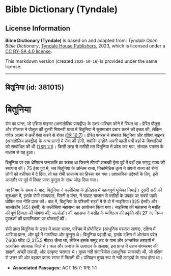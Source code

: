 # Bible Dictionary (Tyndale)

## License Information

**Bible Dictionary (Tyndale)** is based on and adapted from: _Tyndale Open Bible Dictionary_, [Tyndale House Publishers](https://tyndaleopenresources.com/), 2023, which is licensed under a [CC BY-SA 4.0 license](https://creativecommons.org/licenses/by-sa/4.0/legalcode.en).

This markdown version (created `2025-10-16`) is provided under the same license.



--------------------------------

## बितूनिया (id: 381015)

बितूनिया
========

रोम का प्रान्त, जो एशिया माइनर (अनातोलिय प्रायद्वीप) के उत्तर\-पश्चिम कोने में स्थित था। प्रेरित पौलुस और सीलास ने पौलुस की दूसरी मिशनरी यात्रा में बितूनिया में सुसमाचार प्रचार करने की इच्छा की, लेकिन पवित्र आत्मा ने उन्हें ऐसा करने से रोका ([प्रेरि 16:7](https://ref.ly/Acts16:7))। प्रेरित पतरस ने संभवतः बितूनिया और एशिया माइनर (अनातोलिय प्रायद्वीप) के अन्य प्रान्तों में सेवा की होगी, क्योंकि उन्होंने अपनी पहली पत्री वहाँ के विश्वासियों को सम्बोधित की थी ([1 पत 1:1](https://ref.ly/1Pet1:1))। किसी तरह से मसीही मत बितूनिया में प्रवेश कर गया, संभवतः पतरस के माध्यम से यह हुआ।

बितूनिया पर एक थ्रेसियन जनजाति का कब्जा था जिसने तीसरी शताब्दी ईसा पूर्व में वहाँ एक समृद्ध राज्य की स्थापना की। 75 ईसा पूर्व में, जब बितूनिया के अन्तिम राजा, निकोमेडिस तृत्य ने अपनी राज्य को रोमी लोगों को वसीयत में दे दिया, तो यह रोमी साम्राज्य का हिस्सा बन गया। प्रशासनिक उद्देश्यों के लिए, इसे आमतौर पर पूर्व में स्थित प्रान्त पुन्तुस के साथ जोड़ दिया गया।

नए नियम के समय के बाद, बितूनिया ने कलीसिया के इतिहास में महत्वपूर्ण भूमिका निभाई। दूसरी सदी की शुरुआत में, इसके रोमी राज्यपाल, प्लिनी द यंगर, ने सम्राट त्राजान से मसीहों के उपद्रव पर सबसे पहले घोषित राज नीति प्राप्त की। बाद में, बितूनिया के पश्चिमी शहरों में से दो में नाइसिया (325 ईस्वी) और चाल्सेडॉन (451 ईस्वी) के कलीसिया महासभा का आयोजन किया गया। नाइसिया की महासभा ने मसीह की पूर्ण दिव्यता की घोषणा की; चाल्सेडॉन की महासभा ने मसीह के व्यक्तित्व की प्रकृति और 27 नए नियम पुस्तकों की प्रामाणिकता पर घोषणाएँ कीं।

रोमी प्रान्त बितूनिया के उत्तर में काला सागर, पश्चिम में प्रोपोन्टिस (आधुनिक मरमारा सागर), दक्षिण में आसिया प्रान्त, और पूर्व में गलातिया और पुन्तुस थे। बितूनिया पहाड़ी था, इसके दक्षिण में ओलंपस पर्वत 7,600 फीट (2,315\.5 मीटर) ऊँचा था, लेकिन इसके समुद्र तट के पास और आन्तरिक तराइयों में अत्यधिक उपजाऊ जिले थे। फल और अनाज के उत्पादन के अलावा, इस प्रान्त में उत्तम संगमरमर की खदानें, अच्छी लकड़ी, और उत्कृष्ट चरागाह थे। मुख्य नदी संगारियोस (आधुनिक साकार्या) थी, जो दक्षिण से उत्तर की ओर बहकर काला सागर में मिलती थी। परिवहन मुख्य रूप से नदी तराइयों के साथ होता था।

* **Associated Passages:** ACT 16:7; 1PE 1:1

